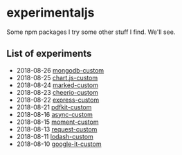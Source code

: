 # experimentaljs

Some npm packages I try some other stuff I find. We'll see. 

## List of experiments

* 2018-08-26 [mongodb-custom](mongodb-custom)
* 2018-08-25 [chart.js-custom](chart.js-custom)
* 2018-08-24 [marked-custom](marked-custom)
* 2018-08-23 [cheerio-custom](cheerio-custom)
* 2018-08-22 [express-custom](express-custom)
* 2018-08-21 [pdfkit-custom](pdfkit-custom)
* 2018-08-16 [async-custom](async-custom)
* 2018-08-15 [moment-custom](moment-custom)
* 2018-08-13 [request-custom](request-custom)
* 2018-08-11 [lodash-custom](lodash-custom)
* 2018-08-10 [google-it-custom](google-it-custom)